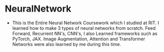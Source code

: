 # NeuralNetwork


- This is the Entire Neural Network Coursework which I studied at RIT. I learned how to make 3 types of neural networks from scratch. Feed Forward, Recurrent NN's, CNN's, I also Learned frameworks such as PyTorch, JAX. Image Augmentation, Attention and Transformer Networks were also learned by me during this time.
